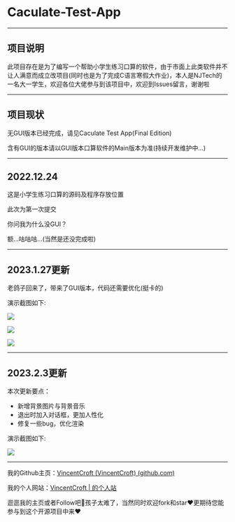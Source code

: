 # Caculate-Test-App

------

## 项目说明

此项目存在是为了编写一个帮助小学生练习口算的软件，由于市面上此类软件并不让人满意而成立改项目(同时也是为了完成C语言寒假大作业)，本人是NJTech的一名大一学生，欢迎各位大佬参与到该项目中，欢迎到Issues留言，谢谢啦

------

## 项目现状

无GUI版本已经完成，请见Caculate Test App(Final Edition)

含有GUI的版本请以GUI版本口算软件的Main版本为准(持续开发维护中...)

------

## 2022.12.24

这是小学生练习口算的源码及程序存放位置

此次为第一次提交

你问我为什么没GUI？

额...咕咕咕...(当然是还没完成啦)

------

## 2023.1.27更新

老鸽子回来了，带来了GUI版本，代码还需要优化(挺卡的)

演示截图如下:

![](https://github.com/VincentCroft/Caculate-Test-App/blob/main/1.png?raw=true)

![](https://github.com/VincentCroft/Caculate-Test-App/blob/main/2.png?raw=true)

![](https://github.com/VincentCroft/Caculate-Test-App/blob/main/3.png?raw=true)

------

## 2023.2.3更新

本次更新要点：

- 新增背景图片与背景音乐
- 退出时加入对话框，更加人性化
- 修复一些bug，优化渲染

演示截图如下:

![](https://github.com/VincentCroft/Caculate-Test-App/blob/main/4.png?raw=true)

------

我的Github主页：[VincentCroft (VincentCroft) (github.com)](https://github.com/VincentCroft)

我的个人网站：[VincentCroft | 的个人站](https://vincentcroft.github.io/)

逛逛我的主页或者Follow吧🦄孩子太难了，当然同时欢迎fork和star❤️更期待您能参与到这个开源项目中来❤️

